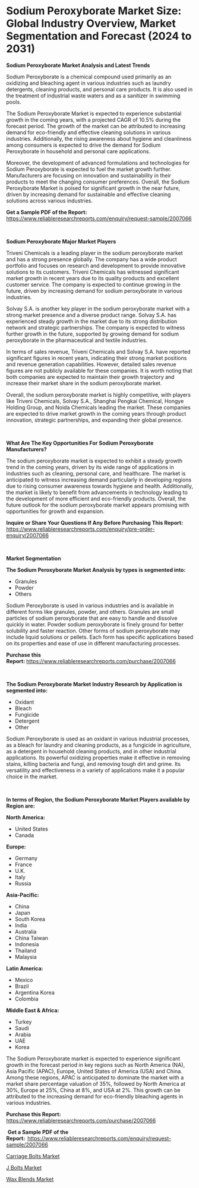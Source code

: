 <p><h1>Sodium Peroxyborate Market Size: Global Industry Overview, Market Segmentation and Forecast (2024 to 2031)</h1></p><p><strong>Sodium Peroxyborate Market Analysis and Latest Trends</strong></p>
<p><p>Sodium Peroxyborate is a chemical compound used primarily as an oxidizing and bleaching agent in various industries such as laundry detergents, cleaning products, and personal care products. It is also used in the treatment of industrial waste waters and as a sanitizer in swimming pools.</p><p>The Sodium Peroxyborate Market is expected to experience substantial growth in the coming years, with a projected CAGR of 10.5% during the forecast period. The growth of the market can be attributed to increasing demand for eco-friendly and effective cleaning solutions in various industries. Additionally, the rising awareness about hygiene and cleanliness among consumers is expected to drive the demand for Sodium Peroxyborate in household and personal care applications.</p><p>Moreover, the development of advanced formulations and technologies for Sodium Peroxyborate is expected to fuel the market growth further. Manufacturers are focusing on innovation and sustainability in their products to meet the changing consumer preferences. Overall, the Sodium Peroxyborate Market is poised for significant growth in the near future, driven by increasing demand for sustainable and effective cleaning solutions across various industries.</p></p>
<p><strong>Get a Sample PDF of the Report:&nbsp;</strong> <a href="https://www.reliableresearchreports.com/enquiry/request-sample/2007066">https://www.reliableresearchreports.com/enquiry/request-sample/2007066</a></p>
<p>&nbsp;</p>
<p><strong>Sodium Peroxyborate Major Market Players</strong></p>
<p><p>Triveni Chemicals is a leading player in the sodium peroxyborate market and has a strong presence globally. The company has a wide product portfolio and focuses on research and development to provide innovative solutions to its customers. Triveni Chemicals has witnessed significant market growth in recent years due to its quality products and excellent customer service. The company is expected to continue growing in the future, driven by increasing demand for sodium peroxyborate in various industries.</p><p>Solvay S.A. is another key player in the sodium peroxyborate market with a strong market presence and a diverse product range. Solvay S.A. has experienced steady growth in the market due to its strong distribution network and strategic partnerships. The company is expected to witness further growth in the future, supported by growing demand for sodium peroxyborate in the pharmaceutical and textile industries.</p><p>In terms of sales revenue, Triveni Chemicals and Solvay S.A. have reported significant figures in recent years, indicating their strong market positions and revenue generation capabilities. However, detailed sales revenue figures are not publicly available for these companies. It is worth noting that both companies are expected to maintain their growth trajectory and increase their market share in the sodium peroxyborate market.</p><p>Overall, the sodium peroxyborate market is highly competitive, with players like Triveni Chemicals, Solvay S.A., Shanghai Pengkai Chemical, Hongye Holding Group, and Noida Chemicals leading the market. These companies are expected to drive market growth in the coming years through product innovation, strategic partnerships, and expanding their global presence.</p></p>
<p>&nbsp;</p>
<p><strong>What Are The Key Opportunities For Sodium Peroxyborate Manufacturers?</strong></p>
<p><p>The sodium peroxyborate market is expected to exhibit a steady growth trend in the coming years, driven by its wide range of applications in industries such as cleaning, personal care, and healthcare. The market is anticipated to witness increasing demand particularly in developing regions due to rising consumer awareness towards hygiene and health. Additionally, the market is likely to benefit from advancements in technology leading to the development of more efficient and eco-friendly products. Overall, the future outlook for the sodium peroxyborate market appears promising with opportunities for growth and expansion.</p></p>
<p><strong>Inquire or Share Your Questions If Any Before Purchasing This Report:</strong> <a href="https://www.reliableresearchreports.com/enquiry/pre-order-enquiry/2007066">https://www.reliableresearchreports.com/enquiry/pre-order-enquiry/2007066</a></p>
<p>&nbsp;</p>
<p><strong>Market Segmentation</strong></p>
<p><strong>The Sodium Peroxyborate Market Analysis by types is segmented into:</strong></p>
<p><ul><li>Granules</li><li>Powder</li><li>Others</li></ul></p>
<p><p>Sodium Peroxyborate is used in various industries and is available in different forms like granules, powder, and others. Granules are small particles of sodium peroxyborate that are easy to handle and dissolve quickly in water. Powder sodium peroxyborate is finely ground for better solubility and faster reaction. Other forms of sodium peroxyborate may include liquid solutions or pellets. Each form has specific applications based on its properties and ease of use in different manufacturing processes.</p></p>
<p><strong>Purchase this Report:&nbsp;</strong><a href="https://www.reliableresearchreports.com/purchase/2007066">https://www.reliableresearchreports.com/purchase/2007066</a></p>
<p>&nbsp;</p>
<p><strong>The Sodium Peroxyborate Market Industry Research by Application is segmented into:</strong></p>
<p><ul><li>Oxidant</li><li>Bleach</li><li>Fungicide</li><li>Detergent</li><li>Other</li></ul></p>
<p><p>Sodium Peroxyborate is used as an oxidant in various industrial processes, as a bleach for laundry and cleaning products, as a fungicide in agriculture, as a detergent in household cleaning products, and in other industrial applications. Its powerful oxidizing properties make it effective in removing stains, killing bacteria and fungi, and removing tough dirt and grime. Its versatility and effectiveness in a variety of applications make it a popular choice in the market.</p></p>
<p>&nbsp;</p>
<p><strong>In terms of Region, the Sodium Peroxyborate Market Players available by Region are:</strong></p>
<p>
    <p> <strong> North America: </strong>
        <ul>
            <li>United States</li>
            <li>Canada</li>
        </ul>
        </p> 
    <p> <strong> Europe: </strong>
        <ul>
            <li>Germany</li>
            <li>France</li>
            <li>U.K.</li>
            <li>Italy</li>
            <li>Russia</li>
        </ul>
        </p> 
    <p> <strong> Asia-Pacific: </strong>
        <ul>
            <li>China</li>
            <li>Japan</li>
            <li>South Korea</li>
            <li>India</li>
            <li>Australia</li>
            <li>China Taiwan</li>
            <li>Indonesia</li>
            <li>Thailand</li>
            <li>Malaysia</li>
        </ul>
        </p> 
    <p> <strong> Latin America: </strong>
        <ul>
            <li>Mexico</li>
            <li>Brazil</li>
            <li>Argentina Korea</li>
            <li>Colombia</li>
        </ul>
        </p> 
    <p> <strong> Middle East & Africa: </strong>
        <ul>
            <li>Turkey</li>
            <li>Saudi</li>
            <li>Arabia</li>
            <li>UAE</li>
            <li>Korea</li>
        </ul>
    </p>
    </p>
<p><p>The Sodium Peroxyborate market is expected to experience significant growth in the forecast period in key regions such as North America (NA), Asia Pacific (APAC), Europe, United States of America (USA) and China. Among these regions, APAC is anticipated to dominate the market with a market share percentage valuation of 35%, followed by North America at 30%, Europe at 25%, China at 8%, and USA at 2%. This growth can be attributed to the increasing demand for eco-friendly bleaching agents in various industries.</p></p>
<p><strong>Purchase this Report: </strong><a href="https://www.reliableresearchreports.com/purchase/2007066">https://www.reliableresearchreports.com/purchase/2007066</a></p>
<p>&nbsp;<strong>Get a Sample PDF of the Report:&nbsp;&nbsp;</strong><a href="https://www.reliableresearchreports.com/enquiry/request-sample/2007066">https://www.reliableresearchreports.com/enquiry/request-sample/2007066</a></p>
<p><strong></strong></p>
<p><p><a href="https://view.publitas.com/reportprime-1/global-carriage-bolts-market-size-and-market-trends-insights-and-projections-from-2023-to-2030/">Carriage Bolts Market</a></p><p><a href="https://view.publitas.com/reportprime-1/j-bolts-market-a-comprehensive-report-of-its-market-share-growth-trends-2023-2030/">J Bolts Market</a></p><p><a href="https://view.publitas.com/reportprime-1/wax-blends-market-size-growth-outlook-from-2023-to-2030-projecting-at-markets-trends-analysis-by-application-regional-outlook-and-revenue/">Wax Blends Market</a></p></p>